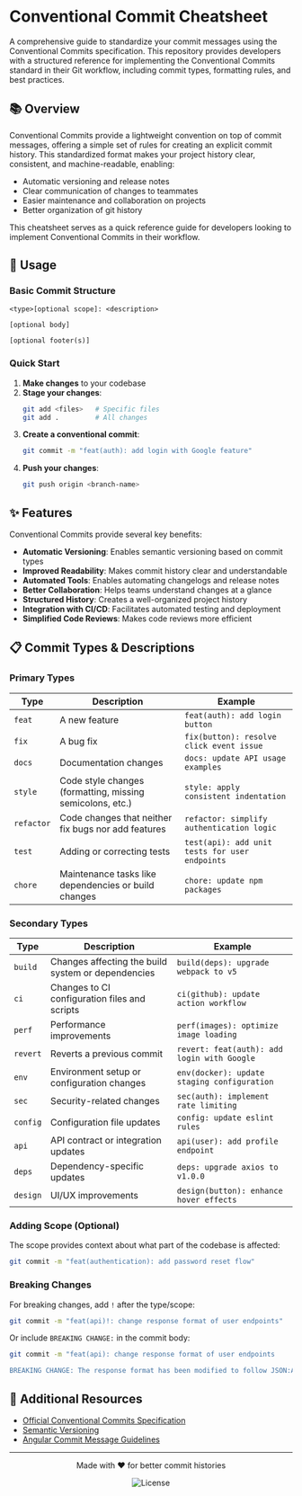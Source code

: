 # Conventional Commit Cheatsheet

A comprehensive guide to standardize your commit messages using the Conventional Commits specification. This repository provides developers with a structured reference for implementing the Conventional Commits standard in their Git workflow, including commit types, formatting rules, and best practices.

## 📚 Overview

Conventional Commits provide a lightweight convention on top of commit messages, offering a simple set of rules for creating an explicit commit history. This standardized format makes your project history clear, consistent, and machine-readable, enabling:

- Automatic versioning and release notes
- Clear communication of changes to teammates
- Easier maintenance and collaboration on projects
- Better organization of git history

This cheatsheet serves as a quick reference guide for developers looking to implement Conventional Commits in their workflow.

## 🚀 Usage

### Basic Commit Structure

```
<type>[optional scope]: <description>

[optional body]

[optional footer(s)]
```

### Quick Start

1. **Make changes** to your codebase
2. **Stage your changes**:
   ```bash
   git add <files>   # Specific files
   git add .         # All changes
   ```
3. **Create a conventional commit**:
   ```bash
   git commit -m "feat(auth): add login with Google feature"
   ```
4. **Push your changes**:
   ```bash
   git push origin <branch-name>
   ```

## ✨ Features

Conventional Commits provide several key benefits:

- **Automatic Versioning**: Enables semantic versioning based on commit types
- **Improved Readability**: Makes commit history clear and understandable
- **Automated Tools**: Enables automating changelogs and release notes
- **Better Collaboration**: Helps teams understand changes at a glance
- **Structured History**: Creates a well-organized project history
- **Integration with CI/CD**: Facilitates automated testing and deployment
- **Simplified Code Reviews**: Makes code reviews more efficient

## 📋 Commit Types & Descriptions

### Primary Types

| Type       | Description                                               | Example                                        |
| ---------- | --------------------------------------------------------- | ---------------------------------------------- |
| `feat`     | A new feature                                             | `feat(auth): add login button`                 |
| `fix`      | A bug fix                                                 | `fix(button): resolve click event issue`       |
| `docs`     | Documentation changes                                     | `docs: update API usage examples`              |
| `style`    | Code style changes (formatting, missing semicolons, etc.) | `style: apply consistent indentation`          |
| `refactor` | Code changes that neither fix bugs nor add features       | `refactor: simplify authentication logic`      |
| `test`     | Adding or correcting tests                                | `test(api): add unit tests for user endpoints` |
| `chore`    | Maintenance tasks like dependencies or build changes      | `chore: update npm packages`                   |

### Secondary Types

| Type     | Description                                        | Example                                     |
| -------- | -------------------------------------------------- | ------------------------------------------- |
| `build`  | Changes affecting the build system or dependencies | `build(deps): upgrade webpack to v5`        |
| `ci`     | Changes to CI configuration files and scripts      | `ci(github): update action workflow`        |
| `perf`   | Performance improvements                           | `perf(images): optimize image loading`      |
| `revert` | Reverts a previous commit                          | `revert: feat(auth): add login with Google` |
| `env`    | Environment setup or configuration changes         | `env(docker): update staging configuration` |
| `sec`    | Security-related changes                           | `sec(auth): implement rate limiting`        |
| `config` | Configuration file updates                         | `config: update eslint rules`               |
| `api`    | API contract or integration updates                | `api(user): add profile endpoint`           |
| `deps`   | Dependency-specific updates                        | `deps: upgrade axios to v1.0.0`             |
| `design` | UI/UX improvements                                 | `design(button): enhance hover effects`     |

### Adding Scope (Optional)

The scope provides context about what part of the codebase is affected:

```bash
git commit -m "feat(authentication): add password reset flow"
```

### Breaking Changes

For breaking changes, add `!` after the type/scope:

```bash
git commit -m "feat(api)!: change response format of user endpoints"
```

Or include `BREAKING CHANGE:` in the commit body:

```bash
git commit -m "feat(api): change response format of user endpoints

BREAKING CHANGE: The response format has been modified to follow JSON:API specification"
```

## 📖 Additional Resources

- [Official Conventional Commits Specification](https://www.conventionalcommits.org)
- [Semantic Versioning](https://semver.org/)
- [Angular Commit Message Guidelines](https://github.com/angular/angular/blob/master/CONTRIBUTING.md#commit)

---

<div align="center">
  <p>Made with ❤️ for better commit histories</p>
  <p><img src="https://img.shields.io/badge/license-MIT-green.svg" alt="License"></p>
</div>
